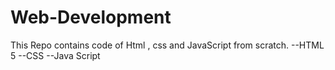 # Web-Development
This Repo contains code of Html , css and JavaScript from scratch.
--HTML 5 
--CSS 
--Java Script 
